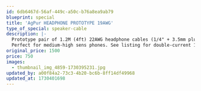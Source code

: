 ```yaml
---
id: 6db6467d-56af-449c-a50c-b76a8ea9ab79
blueprint: special
title: 'AgPur HEADPHONE PROTOTYPE 19AWG'
type_of_special: speaker-cable
description: |-
  Prototype pair of 1.2M (4ft) 22AWG headphone cables (1/4" + 3.5mm plugs) for OEM. Performance is superb.  I may simply decide to not make more as the forest of headphone connectors is onerous.
  Perfect for medium-high sens phones. See listing for double-current 19AWG PROTOTYPE for low sens/impedance cans.
original_price: 1500
price: 750
images:
  - thumbnail_img_4859-1730395231.jpg
updated_by: a00f84a2-73c3-4b20-bc6b-8ff14df49968
updated_at: 1730401698
---
```

